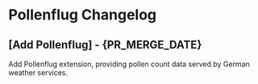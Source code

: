 # Pollenflug Changelog

## [Add Pollenflug] - {PR_MERGE_DATE}

Add Pollenflug extension, providing pollen count data served by German weather services.
